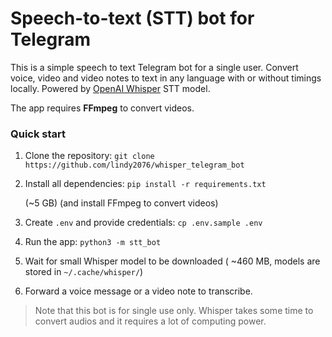 # Speech-to-text (STT) bot for Telegram

This is a simple speech to text Telegram bot for a single user. Convert voice, video and video notes to text in any language with or without timings locally. Powered by [OpenAI Whisper](https://openai.com/research/whisper) STT model.

The app requires **FFmpeg** to convert videos.

### Quick start
1. Clone the repository: `git clone https://github.com/lindy2076/whisper_telegram_bot`
2. Install all dependencies: `pip install -r requirements.txt`
    
    (~5 GB)
    (and install FFmpeg to convert videos)
3. Create `.env` and provide credentials: `cp .env.sample .env`
4. Run the app: `python3 -m stt_bot`
5. Wait for small Whisper model to be downloaded ( ~460 MB, models are stored in `~/.cache/whisper/`)
6. Forward a voice message or a video note to transcribe.


> Note that this bot is for single use only. Whisper takes some time to convert audios and it requires a lot of computing power.
